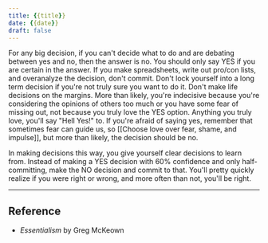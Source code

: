 ```yaml
---
title: {{title}}
date: {{date}}
draft: false
---
```


For any big decision, if you can't decide what to do and are debating between yes and no, then the answer is no. You should only say YES if you are certain in the answer. If you make spreadsheets, write out pro/con lists, and overanalyze the decision, don't commit. Don't lock yourself into a long term decision if you're not truly sure you want to do it. Don't make life decisions on the margins. More than likely, you're indecisive because you're considering the opinions of others too much or you have some fear of missing out, not because you truly love the YES option. Anything you truly love, you'll say "Hell Yes!" to. If you're afraid of saying yes, remember that sometimes fear can guide us, so [[Choose love over fear, shame, and impulse]], but more than likely, the decision should be no.

In making decisions this way, you give yourself clear decisions to learn from. Instead of making a YES decision with 60% confidence and only half-committing, make the NO decision and commit to that. You'll pretty quickly realize if you were right or wrong, and more often than not, you'll be right.

---
## Reference
- *Essentialism* by Greg McKeown